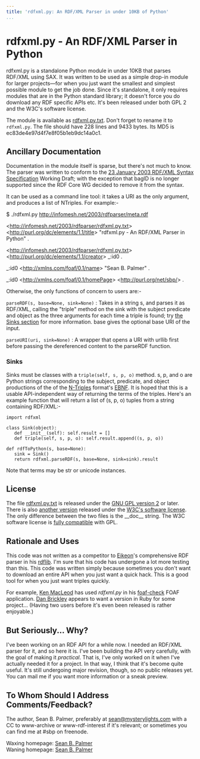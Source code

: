 ```yaml
---
title: 'rdfxml.py: An RDF/XML Parser in under 10KB of Python'
...
```


rdfxml.py - An RDF/XML Parser in Python
=======================================

rdfxml.py is a standalone Python module in under 10KB that parses
RDF/XML using SAX. It was written to be used as a simple drop-in module
for larger projects—for when you just want the smallest and simplest
possible module to get the job done. Since it's standalone, it only
requires modules that are in the Python standard library; it doesn't
force you do download any RDF specific APIs etc. It's been released
under both GPL 2 and the W3C's software license.

The module is available as [rdfxml.py.txt](rdfxml.py.txt). Don't forget
to rename it to `rdfxml.py`. The file should have 228 lines and 9433
bytes. Its MD5 is ec83de4e97d4f7e8f05b1eb9dc14a0c1.

Ancillary Documentation
-----------------------

Documentation in the module itself is sparse, but there's not much to
know. The parser was written to conform to the [23 January 2003 RDF/XML
Syntax
Specification](http://www.w3.org/TR/2003/WD-rdf-syntax-grammar-20030123)
Working Draft; with the exception that bagID is no longer supported
since the RDF Core WG decided to remove it from the syntax.

It can be used as a command line tool: it takes a URI as the only
argument, and produces a list of NTriples. For example:-

<div class="pre">

<div>

\$ ./rdfxml.py http://infomesh.net/2003/rdfparser/meta.rdf

</div>

<div>

&lt;http://infomesh.net/2003/rdfparser/rdfxml.py.txt&gt;
&lt;http://purl.org/dc/elements/1.1/title&gt; "rdfxml.py - An RDF/XML
Parser in Python" .

</div>

<div>

&lt;http://infomesh.net/2003/rdfparser/rdfxml.py.txt&gt;
&lt;http://purl.org/dc/elements/1.1/creator&gt; \_:id0 .

</div>

<div>

\_:id0 &lt;http://xmlns.com/foaf/0.1/name&gt; "Sean B. Palmer" .

</div>

<div>

\_:id0 &lt;http://xmlns.com/foaf/0.1/homePage&gt;
&lt;http://purl.org/net/sbp/&gt; .

</div>

</div>

Otherwise, the only functions of concern to users are:-

`parseRDF(s, base=None, sink=None)`
:   Takes in a string s, and parses it as RDF/XML, calling the "triple"
    method on the sink with the subject predicate and object as the
    three arguments for each time a triple is found; try [the Sinks
    section](#sink) for more information. base gives the optional base
    URI of the input.

`parseURI(uri, sink=None)`
:   A wrapper that opens a URI with urllib first before passing the
    dereferenced content to the parseRDF function.

### Sinks

Sinks must be classes with a `triple(self, s, p, o)` method. s, p, and o
are Python strings corresponding to the subject, predicate, and object
productions of the of the
[N-Triples](http://www.w3.org/TR/rdf-testcases/#ntriples) format's
[EBNF](http://www.w3.org/TR/rdf-testcases/#ntrip_grammar). It is hoped
that this is a usable API-independent way of returning the terms of the
triples. Here's an example function that will return a list of (s, p, o)
tuples from a string containing RDF/XML:-

    import rdfxml

    class Sink(object): 
       def __init__(self): self.result = []
       def triple(self, s, p, o): self.result.append((s, p, o))

    def rdfToPython(s, base=None): 
       sink = Sink()
       return rdfxml.parseRDF(s, base=None, sink=sink).result

Note that terms may be str or unicode instances.

License
-------

The file [rdfxml.py.txt](rdfxml.py.txt) is released under the [GNU GPL
version 2](http://www.gnu.org/licenses/gpl.txt) or later. There is also
[another version](rdfxml.w3c.py.txt) released under the [W3C's software
license](http://www.w3.org/Consortium/Legal/2002/copyright-software-20021231).
The only difference between the two files is the \_\_doc\_\_ string. The
W3C software license is [fully
compatible](http://www.w3.org/Consortium/Legal/IPR-FAQ-20000620#GNU)
with GPL.

Rationale and Uses
------------------

This code was not written as a competitor to
[Eikeon](http://eikeon.com/)'s comprehensive RDF parser in his
[rdflib](http://rdflib.net/). I'm sure that his code has undergone a lot
more testing than this. This code was written simply because sometimes
you don't want to download an entire API when you just want a quick
hack. This is a good tool for when you just want triples quickly.

For example, [Ken MacLeod](http://bitsko.slc.ut.us/) has used
*rdfxml.py* in his
[foaf-check](http://bitsko.slc.ut.us/blog/2003/06/24/foaf-check) FOAF
application. [Dan Brickley](http://rdfweb.org/people/danbri/) appears to
want a version in Ruby for some project... (Having two users before it's
even been released is rather enjoyable.)

But Seriously... Why?
---------------------

I've been working on an RDF API for a while now. I needed an RDF/XML
parser for it, and so here it is. I've been building the API very
carefully, with the goal of making it *practical*. That is, I've only
worked on it when I've actually needed it for a project. In that way, I
think that it's become quite useful. It's still undergoing major
revision, though, so no public releases yet. You can mail me if you want
more information or a sneak preview.

To Whom Should I Address Comments/Feedback?
-------------------------------------------

The author, Sean B. Palmer, preferably at sean@mysterylights.com with a
CC to www-archive or www-rdf-interest if it's relevant; or sometimes you
can find me at \#sbp on freenode.

Waxing homepage: [Sean B. Palmer](http://inamidst.com/sbp/)\
Waning homepage: [Sean B. Palmer](http://infomesh.net/sbp/)
